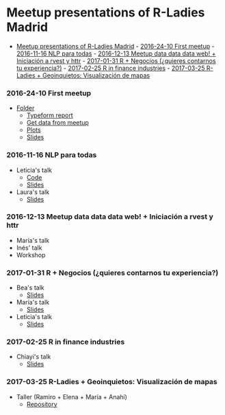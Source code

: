 # Meetup presentations of R-Ladies Madrid

<!-- TOC depthFrom:1 depthTo:6 withLinks:1 updateOnSave:1 orderedList:0 -->

- [Meetup presentations of R-Ladies Madrid](#meetup-presentations-of-r-ladies-madrid)
		- [2016-24-10 First meetup](#2016-24-10-first-meetup)
		- [2016-11-16 NLP para todas](#2016-11-16-nlp-para-todas)
		- [2016-12-13 Meetup data data data web! + Iniciación a rvest y httr](#2016-12-13-meetup-data-data-data-web-iniciacin-a-rvest-y-httr)
		- [2017-01-31 R + Negocios (¿quieres contarnos tu experiencia?)](#2017-01-31-r-negocios-quieres-contarnos-tu-experiencia)
		- [2017-02-25 R in finance industries](#2017-02-25-r-in-finance-industries)
		- [2017-03-25 R-Ladies + Geoinquietos: Visualización de mapas](#2017-03-25-r-ladies-geoinquietos-visualizacin-de-mapas)

<!-- /TOC -->

<a name="2016-24-10-first-meetup"></a>
### 2016-24-10 First meetup
- [Folder](https://github.com/rladies/meetup-presentations_madrid/tree/master/madrid_20161024_first-presentation)
	- [Typeform report](https://github.com/rladies/meetup-presentations_madrid/blob/master/madrid_20161024_first-presentation/R-Ladies%20pre-first%20Madrid-report.csv)
	- [Get data from meetup](https://github.com/rladies/meetup-presentations_madrid/blob/master/madrid_20161024_first-presentation/getdata_meetup.R)
	- [Plots](https://github.com/rladies/meetup-presentations_madrid/blob/master/madrid_20161024_first-presentation/getdata_meetup.R)
	- [Slides](https://docs.google.com/presentation/d/1e-YucRxJd3Ub92hq5iN_wr2EL4Cy_BUY4IsKDjCmDYM/edit#slide=id.g35f391192_00)

<a name="2016-11-16-nlp-para-todas"></a>
### 2016-11-16 NLP para todas

- Leticia's talk
	- [Code](https://github.com/nimbusaeta/Friends)
	- [Slides](https://dl.dropboxusercontent.com/u/5638597/NLP%20con%20R%20-%20Friends.pptx)
- Laura's talk
	- [Slides](https://drive.google.com/open?id=1S0w6PPkzjzX2lxigbBGbrVJamyHdGp3_UMhgDth6A5s)


<a name="2016-12-13-meetup-data-data-data-web--iniciación-a-rvest-y-httr"></a>
### 2016-12-13 Meetup data data data web! + Iniciación a rvest y httr

- María's talk
- Inés' talk
- Workshop


<a name="2017-01-31-r--negocios-¿quieres-contarnos-tu-experiencia"></a>
### 2017-01-31 R + Negocios (¿quieres contarnos tu experiencia?)

- Bea's talk
	- [Slides](https://drive.google.com/open?id=1TaX1vijAk8y57uPnrsvf9HpsObUZ5O4634aZNDviDjM)
- María's talk
	- [Slides](https://github.com/mariamedp/rladies-negocio)
- Leticia's talk
	- [Slides](https://t.co/kbMnibgO6G)

<a name="2017-02-25-r-in-finance-industries"></a>
### 2017-02-25 R in finance industries
- Chiayi's talk
	- [Slides](https://github.com/rladies/meetup-presentations_madrid/tree/master/madrid_20170225_r-finance/R-Ladies_Madrid_20170225.pdf)

### 2017-03-25 R-Ladies + Geoinquietos: Visualización de mapas
- Taller (Ramiro + Elena + María + Anahí)
	- [Repository](https://github.com/GeoinquietosMadrid/datavis-with-r)
